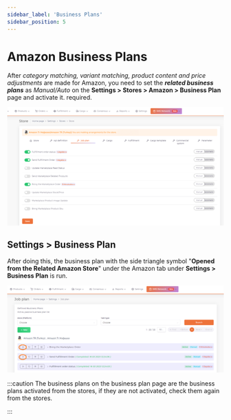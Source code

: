 ```yaml
---
sidebar_label: 'Business Plans'
sidebar_position: 5
---
```



# Amazon Business Plans

After *category matching, variant matching, product content and price adjustments* are made for Amazon, you need to set the ***related business plans*** as *Manual/Auto* on the **Settings > Stores > Amazon > Business Plan** page and activate it. required.

![AmazonSettingsBusiessPlanAuto](../amazon/img/AmazonJobPlan.png)

## Settings > Business Plan

After doing this, the business plan with the side triangle symbol "**Opened from the Related Amazon Store**" under the Amazon tab under **Settings > Business Plan** is run.

![AmazonJObPlan](../amazon/img/AmazonJobPlan2.png)


:::caution
The business plans on the business plan page are the business plans activated from the stores, if they are not activated, check them again from the stores.

:::
